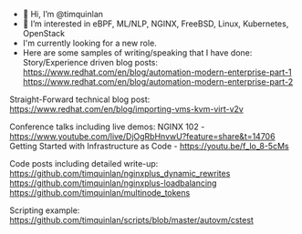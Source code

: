 - 👋 Hi, I’m @timquinlan
- 👀 I’m interested in eBPF, ML/NLP, NGINX, FreeBSD, Linux, Kubernetes, OpenStack
- I'm currently looking for a new role.
- Here are some samples of writing/speaking that I have done:
Story/Experience driven blog posts: 
https://www.redhat.com/en/blog/automation-modern-enterprise-part-1
https://www.redhat.com/en/blog/automation-modern-enterprise-part-2

Straight-Forward technical blog post:
https://www.redhat.com/en/blog/importing-vms-kvm-virt-v2v

Conference talks including live demos:
NGINX 102 - https://www.youtube.com/live/DjOgRbHnvwU?feature=share&t=14706 
Getting Started with Infrastructure as Code - https://youtu.be/f_lo_8-5cMs 

Code posts including detailed write-up:
https://github.com/timquinlan/nginxplus_dynamic_rewrites
https://github.com/timquinlan/nginxplus-loadbalancing 
https://github.com/timquinlan/multinode_tokens

Scripting example:
https://github.com/timquinlan/scripts/blob/master/autovm/cstest

<!---
timquinlan/timquinlan is a ✨ special ✨ repository because its `README.md` (this file) appears on your GitHub profile.
You can click the Preview link to take a look at your changes.
--->
